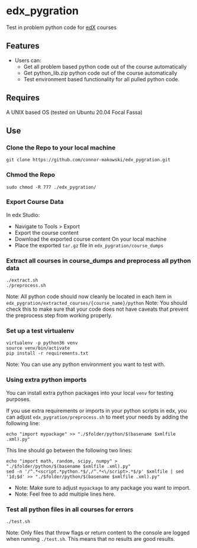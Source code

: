# edx_pygration
Test in problem python code for [edX] courses

## Features

- Users can:
  - Get all problem based python code out of the course automatically
  - Get python_lib.zip python code out of the course automatically
  - Test environment based functionality for all pulled python code.

## Requires
A UNIX based OS (tested on Ubuntu 20.04 Focal Fassa)

## Use

### Clone the Repo to your local machine
```
git clone https://github.com/connor-makowski/edx_pygration.git
```

### Chmod the Repo
```
sudo chmod -R 777 ./edx_pygration/
```

### Export Course Data
In edx Studio:
  - Navigate to Tools > Export
  - Export the course content
  - Download the exported course content
On your local machine
  - Place the exported `tar.gz` file in `edx_pygration/course_dumps`

### Extract all courses in course_dumps and preprocess all python data
```
./extract.sh
./preprocess.sh
```
Note: All python code should now cleanly be located in each item in `edx_pygration/extracted_courses/{course_name}/python`
Note: You should check this to make sure that your code does not have caveats that prevent the preprocess step from working properly.

### Set up a test virtualenv
```
virtualenv -p python36 venv
source venv/bin/activate
pip install -r requirements.txt
```
Note: You can use any python environment you want to test with.

### Using extra python imports
You can install extra python packages into your local `venv` for testing purposes.

If you use extra requirements or imports in your python scripts in edx, you can adjust `edx_pygration/preprocess.sh` to meet your needs by adding the following line:
```
echo "import mypackage" >> "./$folder/python/$(basename $xmlfile .xml).py"
```

This line should go between the following two lines:
```
echo "import math, random, scipy, numpy" > "./$folder/python/$(basename $xmlfile .xml).py"
sed -n '/^.*<script.*python.*$/,/^.*<\/script>.*$/p' $xmlfile | sed '1d;$d' >> "./$folder/python/$(basename $xmlfile .xml).py"
```
- Note: Make sure to adjust `mypackage` to any package you want to import.
- Note: Feel free to add multiple lines here.

### Test all python files in all courses for errors
```
./test.sh
```
Note: Only files that throw flags or return content to the console are logged when running `./test.sh`. This means that no results are good results.



[//]: # (These are reference links used in the body of this note and get stripped out when the markdown processor does its job.)

[edX]: <https://www.edx.org/>
